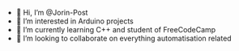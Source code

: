- 👋 Hi, I’m @Jorin-Post
- 👀 I’m interested in Arduino projects
- 🌱 I’m currently learning C++ and student of FreeCodeCamp
- 🤝 I’m looking to collaborate on everything automatisation related
